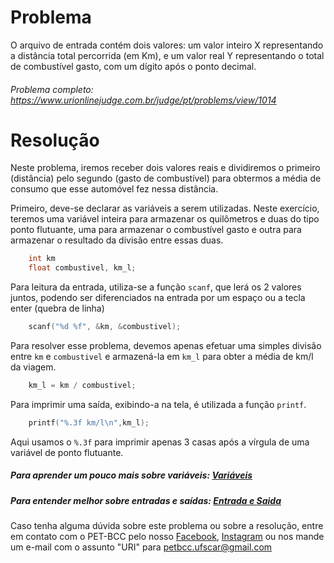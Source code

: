# Problema

O arquivo de entrada contém dois valores: um valor inteiro X representando a distância total percorrida (em Km), e um valor real Y representando o total de combustível gasto, com um dígito após o ponto decimal.

###### Problema completo: https://www.urionlinejudge.com.br/judge/pt/problems/view/1014

# Resolução

Neste problema, iremos receber dois valores reais e dividiremos o primeiro (distância) pelo segundo (gasto de combustível) para obtermos a média de consumo que esse automóvel fez nessa distância.

Primeiro, deve-se declarar as variáveis a serem utilizadas. Neste exercício, teremos uma variável inteira para armazenar os quilômetros e duas do tipo ponto flutuante,
uma para armazenar o combustível gasto e outra para armazenar o resultado da divisão entre essas duas.

```c
	int km
	float combustivel, km_l;
```

Para leitura da entrada, utiliza-se a função `scanf`, que lerá os 2 valores juntos, podendo ser diferenciados na entrada por um espaço ou a tecla enter (quebra de linha)

```c
	scanf("%d %f", &km, &combustivel);
```

Para resolver esse problema, devemos apenas efetuar uma simples divisão entre `km` e `combustivel` e armazená-la em `km_l` para obter a média de km/l da viagem.

```c
	km_l = km / combustivel;
```

Para imprimir uma saída, exibindo-a na tela, é utilizada a função `printf`.

```c
	printf("%.3f km/l\n",km_l);
```

Aqui usamos o `%.3f` para imprimir apenas 3 casas após a vírgula de uma variável de ponto flutuante.


##### Para aprender um pouco mais sobre variáveis: [Variáveis](http://linguagemc.com.br/variaveis-em-linguagem-c/)

##### Para entender melhor sobre entradas e saídas: [Entrada e Saida](http://linguagemc.com.br/operacoes-de-entrada-e-saida-de-dados-em-linguagem-c/)

Caso tenha alguma dúvida sobre este problema ou sobre a resolução, entre em contato com o PET-BCC pelo nosso
[Facebook](https://www.facebook.com/petbcc/),
[Instagram](https://www.instagram.com/petbcc.ufscar/)
ou nos mande um e-mail com o assunto "URI" para  petbcc.ufscar@gmail.com
